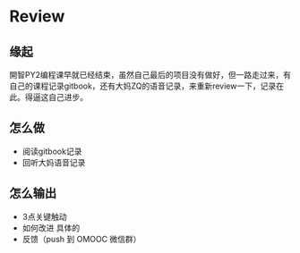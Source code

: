 # Review

## 缘起

開智PY2编程课早就已经结束，虽然自己最后的项目没有做好，但一路走过来，有自己的课程记录gitbook，还有大妈ZQ的语音记录，来重新review一下，记录在此。得逼这自己进步。

## 怎么做

- 阅读gitbook记录
- 回听大妈语音记录

## 怎么输出

- 3点关键触动
- 如何改进 具体的
- 反馈（push 到 OMOOC 微信群）
